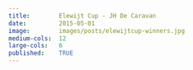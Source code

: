 ```yaml
---
title:        Elewijt Cup - JH De Caravan
date:         2015-05-01
image:        images/posts/elewijtcup-winners.jpg
medium-cols:  12
large-cols:   6
published:    TRUE
---
```

